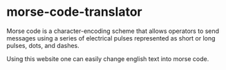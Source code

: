 # morse-code-translator
Morse code is a character-encoding scheme that allows operators to send messages using a series of electrical pulses represented as short or long pulses, dots, and dashes.

Using this website one can easily change english text into morse code.
